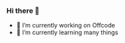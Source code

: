 ### Hi there 👋

<!--
**Romelody/romelody** is a ✨ _special_ ✨ repository because its `README.md` (this file) appears on your GitHub profile.

Here are some ideas to get you started:

- 🔭 I’m currently working on Solventa
- 🌱 I’m currently learning FireBase
- 👯 I’m looking to collaborate on ALL MY FRIENDS 
- 🤔 I’m looking for help with React Native
- 💬 Ask me about my designs 
- 📫 How to reach me: ...
- 😄 Pronouns: ...
- ⚡ Fun fact: ...
-->
- 🔭 I’m currently working on Offcode
- 🌱 I’m currently learning many things
